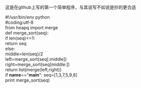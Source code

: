 这是在github上写的第一个简单程序，与其说写不如说是抄的更合适

 #!/usr/bin/env python                                               
 #coding:utf-8                                   
from heapq import merge                                          
def merge_sort(seq):          
  if len(seq)<=1:        
    return seq        
  else:            
    middle=len(seq)/2          
    left=merge_sort(seq[:middle])         
    right=merge_sort(seq[middle:])           
    return list(merge(left,right))        
if __name__=="__main__": 
  seq=[1,3,7,5,9,8]        
  print merge_sort(seq)           
 
